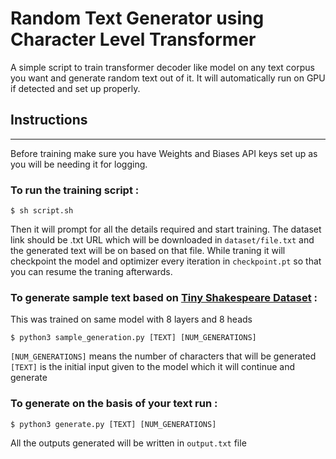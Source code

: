 # Random Text Generator using Character Level Transformer

A simple script to train transformer decoder like model on any text corpus you want and generate random text out of it. It will automatically run on GPU if detected and set up properly.  

## Instructions
---
Before training make sure you have Weights and Biases API keys set up as you will be needing it for logging.  
### To run the training script :
```console
$ sh script.sh
```
Then it will prompt for all the details required and start training. The dataset link should be .txt URL which will be downloaded in `dataset/file.txt` and the generated text will be on based on that file.
While traning it will checkpoint the model and optimizer every iteration in `checkpoint.pt` so that you can resume the traning afterwards. 
### To generate sample text based on [Tiny Shakespeare Dataset](https://raw.githubusercontent.com/karpathy/char-rnn/master/data/tinyshakespeare/input.txt) : 
This was trained on same model with 8 layers and 8 heads
```console
$ python3 sample_generation.py [TEXT] [NUM_GENERATIONS]
```
`[NUM_GENERATIONS]` means the number of characters that will be generated  
`[TEXT]` is the initial input given to the model which it will continue and generate
### To generate on the basis of your text run :
```console
$ python3 generate.py [TEXT] [NUM_GENERATIONS]
```
All the outputs generated will be written in `output.txt` file 
